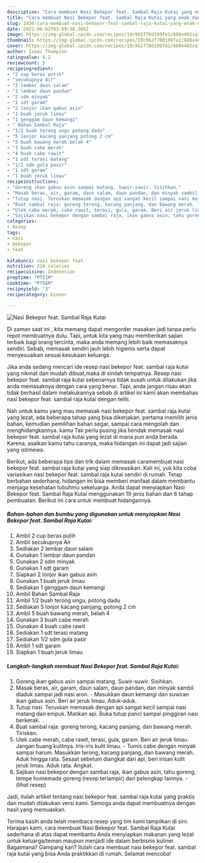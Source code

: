 ```yaml
---
description: "Cara membuat Nasi Bekepor feat. Sambal Raja Kutai yang enak dan Mudah Dibuat"
title: "Cara membuat Nasi Bekepor feat. Sambal Raja Kutai yang enak dan Mudah Dibuat"
slug: 1430-cara-membuat-nasi-bekepor-feat-sambal-raja-kutai-yang-enak-dan-mudah-dibuat
date: 2021-06-01T03:09:58.386Z
image: https://img-global.cpcdn.com/recipes/19c962f70d109fe2/680x482cq70/nasi-bekepor-feat-sambal-raja-kutai-foto-resep-utama.jpg
thumbnail: https://img-global.cpcdn.com/recipes/19c962f70d109fe2/680x482cq70/nasi-bekepor-feat-sambal-raja-kutai-foto-resep-utama.jpg
cover: https://img-global.cpcdn.com/recipes/19c962f70d109fe2/680x482cq70/nasi-bekepor-feat-sambal-raja-kutai-foto-resep-utama.jpg
author: Isaac Thompson
ratingvalue: 4.2
reviewcount: 5
recipeingredient:
- "2 cup beras putih"
- "secukupnya Air"
- "2 lembar daun salam"
- "1 lembar daun pandan"
- "2 sdm minyak"
- "1 sdt garam"
- "2 lonjor ikan gabus asin"
- "1 buah jeruk limau"
- "1 genggam daun kemangi"
- " Bahan Sambal Raja"
- "1/2 buah terong ungu potong dadu"
- "5 lonjor kacang panjang potong 2 cm"
- "5 buah bawang merah belah 4"
- "3 buah cabe merah"
- "4 buah cabe rawit"
- "1 sdt terasi matang"
- "1/2 sdm gula pasir"
- "1 sdt garam"
- "1 buah jeruk limau"
recipeinstructions:
- "Goreng ikan gabus asin sampai matang. Suwir-suwir. Sisihkan."
- "Masak beras, air, garam, daun salam, daun pandan, dan minyak sambil diaduk sampai jadi nasi aron.  Masukkan daun kemangi dan suwiran ikan gabus asin. Beri air jeruk limau. Aduk-aduk."
- "Tutup nasi. Teruskan memasak dengan api sangat kecil sampai nasi matang dan empuk. Matikan api. Buka tutup panci sampai pinggiran nasi berkerak."
- "Buat sambal raja: goreng terong, kacang panjang, dan bawang merah. Tiriskan."
- "Ulek cabe merah, cabe rawit, terasi, gula, garam. Beri air jeruk limau. Jangan buang kulitnya. Iris-iris kulit limau. Tumis cabe dengan minyak sampai harum. Masukkan terong, kacang panjang, dan bawang merah. Aduk hingga rata. Sesaat sebelum diangkat dari api, beri irisan kulit jeruk limau. Aduk rata. Angkat."
- "Sajikan nasi bekepor dengan sambal raja, ikan gabus asin, tahu goreng, tempe homemade goreng (resep terlampir) dan pelengkap lainnya.           (lihat resep)"
categories:
- Resep
tags:
- nasi
- bekepor
- feat

katakunci: nasi bekepor feat 
nutrition: 214 calories
recipecuisine: Indonesian
preptime: "PT21M"
cooktime: "PT56M"
recipeyield: "3"
recipecategory: Dinner

---
```



![Nasi Bekepor feat. Sambal Raja Kutai](https://img-global.cpcdn.com/recipes/19c962f70d109fe2/680x482cq70/nasi-bekepor-feat-sambal-raja-kutai-foto-resep-utama.jpg)

Di zaman  saat ini , kita memang dapat mengorder masakan jadi tanpa perlu repot membuatnya dulu. Tapi, untuk kita yang mau memberikan sajian terbaik bagi orang tercinta, maka anda memang lebih baik memasaknya sendiri. Sebab, memasak sendiri jauh lebih higienis serta dapat menyesuaikan sesuai kesukaan keluarga.

Jika anda sedang mencari ide resep nasi bekepor feat. sambal raja kutai yang nikmat dan mudah dibuat,maka di sinilah tempatnya. Resep nasi bekepor feat. sambal raja kutai  sebenarnya tidak susah untuk dilakukan jika anda memasaknya dengan cara yang benar. Tapi, anda jangan risau akan tidak berhasil dalam melakukannya 
sebab di artikel ini kami akan membahas nasi bekepor feat. sambal raja kutai dengan teliti.  



Nah untuk kamu yang mau memasak nasi bekepor feat. sambal raja kutai yang lezat, ada beberapa tahap yang bisa dikerjakan, pertama memilih jenis bahan, kemudian pemilihan bahan segar, sampai cara mengolah dan menghidangkannya. kamu Tak perlu pusing jika hendak memasak nasi bekepor feat. sambal raja kutai yang lezat di mana pun anda berada. Karena, asalkan kamu  tahu caranya, maka hidangan ini dapat jadi sajian yang istimewa.

Berikut, ada beberapa tips dan trik dalam memasak caramembuat nasi bekepor feat. sambal raja kutai yang siap dikreasikan. Kali ini, yuk kita coba variasikan nasi bekepor feat. sambal raja kutai sendiri di rumah. Tetap berbahan sederhana, hidangan ini bisa memberi manfaat dalam membantu menjaga kesehatan tubuhmu sekeluarga. Anda dapat menyiapkan Nasi Bekepor feat. Sambal Raja Kutai menggunakan 19 jenis bahan dan 6 tahap pembuatan. Berikut ini cara untuk membuat hidangannya.

<!--inarticleads1-->

##### Bahan-bahan dan bumbu yang digunakan untuk menyiapkan Nasi Bekepor feat. Sambal Raja Kutai:

1. Ambil 2 cup beras putih
1. Ambil secukupnya Air
1. Sediakan 2 lembar daun salam
1. Gunakan 1 lembar daun pandan
1. Gunakan 2 sdm minyak
1. Gunakan 1 sdt garam
1. Siapkan 2 lonjor ikan gabus asin
1. Gunakan 1 buah jeruk limau
1. Sediakan 1 genggam daun kemangi
1. Ambil  Bahan Sambal Raja
1. Ambil 1/2 buah terong ungu, potong dadu
1. Sediakan 5 lonjor kacang panjang, potong 2 cm
1. Ambil 5 buah bawang merah, belah 4
1. Gunakan 3 buah cabe merah
1. Gunakan 4 buah cabe rawit
1. Sediakan 1 sdt terasi matang
1. Sediakan 1/2 sdm gula pasir
1. Ambil 1 sdt garam
1. Siapkan 1 buah jeruk limau




<!--inarticleads2-->

##### Langkah-langkah membuat Nasi Bekepor feat. Sambal Raja Kutai:

1. Goreng ikan gabus asin sampai matang. Suwir-suwir. Sisihkan.
1. Masak beras, air, garam, daun salam, daun pandan, dan minyak sambil diaduk sampai jadi nasi aron.  - Masukkan daun kemangi dan suwiran ikan gabus asin. Beri air jeruk limau. Aduk-aduk.
1. Tutup nasi. Teruskan memasak dengan api sangat kecil sampai nasi matang dan empuk. Matikan api. Buka tutup panci sampai pinggiran nasi berkerak.
1. Buat sambal raja: goreng terong, kacang panjang, dan bawang merah. Tiriskan.
1. Ulek cabe merah, cabe rawit, terasi, gula, garam. Beri air jeruk limau. Jangan buang kulitnya. Iris-iris kulit limau. - Tumis cabe dengan minyak sampai harum. Masukkan terong, kacang panjang, dan bawang merah. Aduk hingga rata. Sesaat sebelum diangkat dari api, beri irisan kulit jeruk limau. Aduk rata. Angkat.
1. Sajikan nasi bekepor dengan sambal raja, ikan gabus asin, tahu goreng, tempe homemade goreng (resep terlampir) dan pelengkap lainnya. -           (lihat resep)




Jadi, itulah artikel tentang  nasi bekepor feat. sambal raja kutai  yang praktis dan mudah dilakukan versi kami. Semoga anda dapat membuatnya dengan hasil yang memuaskan. 

Terima kasih anda telah membaca resep yang tim kami tampilkan di sini. Harapan kami, cara membuat  Nasi Bekepor feat. Sambal Raja Kutai sederhana di atas dapat membantu Anda menyiapkan makanan yang lezat untuk keluarga/teman maupun menjadi ide dalam berbisnis kuliner. Bagaimana? Gampang kan? Itulah cara membuat nasi bekepor feat. sambal raja kutai yang bisa Anda praktikkan di rumah. Selamat mencoba!

